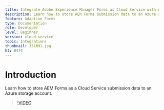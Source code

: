 ```yaml
---
title: Integrate Adobe Experience Manager Forms as Cloud Service with Azure storage
description: Learn how to store AEM Forms submission data to an Azure storage account.
feature: Adaptive Forms
type: Documentation
role: Developer
level: Beginner
version: cloud-service
topic: Integrations
thumbnail: 331891.jpg
kt: 8474
---
```

# Introduction

Learn how to store AEM Forms as a Cloud Service submission data to an Azure storage account.

>[!VIDEO](https://video.tv.adobe.com/v/331891/?quality=12&learn=on)

